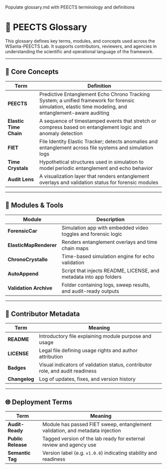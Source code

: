 Populate glossary.md with PEECTS terminology and definitions
# 📘 PEECTS Glossary

This glossary defines key terms, modules, and concepts used across the WSanta-PEECTS Lab. It supports contributors, reviewers, and agencies in understanding the scientific and operational language of the framework.

---

## 🔑 Core Concepts

| Term | Definition |
|------|------------|
| **PEECTS** | Predictive Entanglement Echo Chrono Tracking System; a unified framework for forensic simulation, elastic time modeling, and entanglement-aware auditing |
| **Elastic Time Chain** | A sequence of timestamped events that stretch or compress based on entanglement logic and anomaly detection |
| **FIET** | File Identity Elastic Tracker; detects anomalies and entanglement across file systems and simulation logs |
| **Time Crystals** | Hypothetical structures used in simulation to model periodic entanglement and echo behavior |
| **Audit Lens** | A visualization layer that renders entanglement overlays and validation status for forensic modules |

---

## 🧪 Modules & Tools

| Module | Description |
|--------|-------------|
| **ForensicCar** | Simulation app with embedded video toggles and forensic logic |
| **ElasticMapRenderer** | Renders entanglement overlays and time chain maps |
| **ChronoCrystallo** | Time-based simulation engine for echo validation |
| **AutoAppend** | Script that injects README, LICENSE, and metadata into app folders |
| **Validation Archive** | Folder containing logs, sweep results, and audit-ready outputs |

---

## 🧭 Contributor Metadata

| Term | Meaning |
|------|--------|
| **README** | Introductory file explaining module purpose and usage |
| **LICENSE** | Legal file defining usage rights and author attribution |
| **Badges** | Visual indicators of validation status, contributor role, and audit readiness |
| **Changelog** | Log of updates, fixes, and version history |

---

## 🌐 Deployment Terms

| Term | Meaning |
|------|--------|
| **Audit-Ready** | Module has passed FIET sweep, entanglement validation, and metadata injection |
| **Public Release** | Tagged version of the lab ready for external review and agency use |
| **Semantic Tag** | Version label (e.g. `v1.0.0`) indicating stability and readiness

